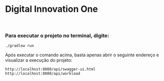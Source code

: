 # Digital Innovation One

&nbsp;
### Para executar o projeto no terminal, digite:

```shell script
./gradlew run 
```

Após executar o comando acima, basta apenas abrir o seguinte endereço e visualizar a execução do projeto:

```
http://localhost:8080/api/swagger-ui.html
http://localhost:8080/api/workload
```
